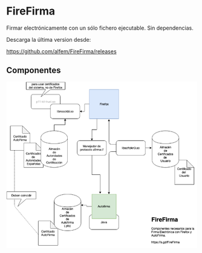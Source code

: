 # FireFirma
Firmar electrónicamente con un sólo fichero ejecutable. Sin dependencias.

Descarga la última version desde:

https://github.com/alfem/FireFirma/releases


## Componentes 
![Diagrama de Componentes](https://raw.githubusercontent.com/alfem/FireFirma/master/Componentes-FireFirma.png)
